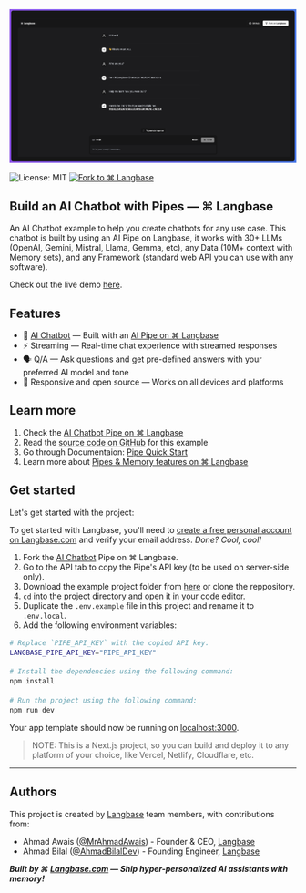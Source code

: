 ![AI Chatbot by ⌘ Langbase][cover]

![License: MIT][mit] [![Fork to ⌘ Langbase][fork]][pipe]

## Build an AI Chatbot with Pipes — ⌘ Langbase

An AI Chatbot example to help you create chatbots for any use case. This chatbot is built by using an AI Pipe on Langbase, it works with 30+ LLMs (OpenAI, Gemini, Mistral, Llama, Gemma, etc), any Data (10M+ context with Memory sets), and any Framework (standard web API you can use with any software).

Check out the live demo [here][demo].

## Features

- 💬 [AI Chatbot][demo] — Built with an [AI Pipe on ⌘ Langbase][pipe]
- ⚡️ Streaming — Real-time chat experience with streamed responses
- 🗣️ Q/A — Ask questions and get pre-defined answers with your preferred AI model and tone
- 🔋 Responsive and open source — Works on all devices and platforms

## Learn more

1. Check the [AI Chatbot Pipe on ⌘ Langbase][pipe]
2. Read the [source code on GitHub][gh] for this example
3. Go through Documentaion: [Pipe Quick Start][qs]
4. Learn more about [Pipes & Memory features on ⌘ Langbase][docs]

## Get started

Let's get started with the project:

To get started with Langbase, you'll need to [create a free personal account on Langbase.com][signup] and verify your email address. _Done? Cool, cool!_

1. Fork the [AI Chatbot][pipe] Pipe on ⌘ Langbase.
2. Go to the API tab to copy the Pipe's API key (to be used on server-side only).
3. Download the example project folder from [here][download] or clone the reppository.
4. `cd` into the project directory and open it in your code editor.
5. Duplicate the `.env.example` file in this project and rename it to `.env.local`.
6. Add the following environment variables:

```sh
# Replace `PIPE_API_KEY` with the copied API key.
LANGBASE_PIPE_API_KEY="PIPE_API_KEY"

# Install the dependencies using the following command:
npm install

# Run the project using the following command:
npm run dev
```

Your app template should now be running on [localhost:3000][local].

> NOTE:
> This is a Next.js project, so you can build and deploy it to any platform of your choice, like Vercel, Netlify, Cloudflare, etc.

---

## Authors

This project is created by [Langbase][lb] team members, with contributions from:

- Ahmad Awais ([@MrAhmadAwais][xaa]) - Founder & CEO, [Langbase][lb]
- Ahmad Bilal ([@AhmadBilalDev][xab]) - Founding Engineer, [Langbase][lb]

**_Built by ⌘ [Langbase.com][lb] — Ship hyper-personalized AI assistants with memory!_**

[demo]: https://ai-chatbot.langbase.dev
[lb]: https://langbase.com
[pipe]: https://langbase.com/examples/ai-chatbot
[gh]: https://github.com/LangbaseInc/langbase-examples/tree/main/examples/ai-chatbot
[cover]: https://raw.githubusercontent.com/LangbaseInc/docs-images/main/examples/ai-chatbot/ai-chatbot-langbase.png
[download]: https://download-directory.github.io/?url=https://github.com/LangbaseInc/langbase-examples/tree/main/examples/ai-chatbot
[signup]: https://langbase.fyi/io
[qs]: https://langbase.com/docs/pipe/quickstart
[docs]: https://langbase.com/docs
[xaa]: https://x.com/MrAhmadAwais
[xab]: https://x.com/AhmadBilalDev
[local]: http://localhost:3000
[mit]: https://img.shields.io/badge/license-MIT-blue.svg?style=for-the-badge&color=%23000000
[fork]: https://img.shields.io/badge/FORK%20ON-%E2%8C%98%20Langbase-000000.svg?style=for-the-badge&logo=%E2%8C%98%20Langbase&logoColor=000000
